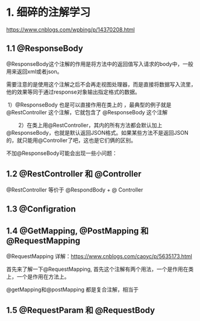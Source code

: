 # 1. 细碎的注解学习

https://www.cnblogs.com/wpbing/p/14370208.html

## 1.1 @ResponseBody

@ResponseBody这个注解的作用是将方法中的返回值写入请求的body中，一般用来返回xml或者json。

需要注意的是使用这个注解之后不会再走视图处理器，而是直接将数据写入流里，他的效果等同于通过response对象输出指定格式的数据。

​			1）@ResponseBody 也是可以直接作用在类上的 ，最典型的例子就是 @RestController 这个注解，它就包含了 @ResponseBody 这个注解

       2）在类上用@RestController，其内的所有方法都会默认加上@ResponseBody，也就是默认返回JSON格式。如果某些方法不是返回JSON的，就只能用@Controller了吧，这也是它们俩的区别。

不加@ResponseBody可能会出现一些小问题：

## 1.2 @RestController 和 @Controller

@RestController 等价于 @RespondBody + @ Controller

## 1.3 @Configration

## 1.4 @GetMapping, @PostMapping 和 @RequestMapping

@RequestMapping 详解：https://www.cnblogs.com/caoyc/p/5635173.html

首先来了解一下@RequestMapping, 首先这个注解有两个用法，一个是作用在类上，一个是作用在方法上。

@getMapping和@postMapping 都是复合注解，相当于

## 1.5 @RequestParam 和 @RequestBody

